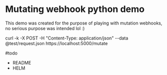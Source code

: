 Mutating webhook python demo
============================

This demo was created for the purpose of playing with mutation webhooks, no serious purpose was intended lol :)


curl -k -X POST -H "Content-Type: application/json" --data @test/request.json https://localhost:5000/mutate

#todo
- README
- HELM
